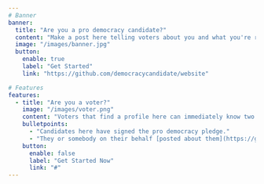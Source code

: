 ```yaml
---
# Banner
banner:
  title: "Are you a pro democracy candidate?"
  content: "Make a post here telling voters about you and what you're running for."
  image: "/images/banner.jpg"
  button:
    enable: true
    label: "Get Started"
    link: "https://github.com/democracycandidate/website"

# Features
features:
  - title: "Are you a voter?"
    image: "/images/voter.png"
    content: "Voters that find a profile here can immediately know two things."
    bulletpoints:
      - "Candidates here have signed the pro democracy pledge."
      - "They or somebody on their behalf [posted about them](https://github.com/democracycandidate)."
    button:
      enable: false
      label: "Get Started Now"
      link: "#"
---
```

